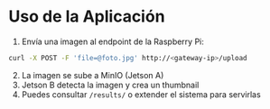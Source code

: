 # Uso de la Aplicación

1. Envía una imagen al endpoint de la Raspberry Pi:
```bash
curl -X POST -F 'file=@foto.jpg' http://<gateway-ip>/upload
```
2. La imagen se sube a MinIO (Jetson A)
3. Jetson B detecta la imagen y crea un thumbnail
4. Puedes consultar `/results/` o extender el sistema para servirlas
